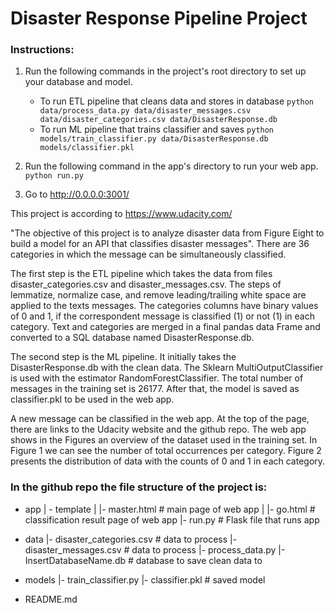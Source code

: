 # Disaster Response Pipeline Project

### Instructions:
1. Run the following commands in the project's root directory to set up your database and model.

    - To run ETL pipeline that cleans data and stores in database
        `python data/process_data.py data/disaster_messages.csv data/disaster_categories.csv data/DisasterResponse.db`
    - To run ML pipeline that trains classifier and saves
        `python models/train_classifier.py data/DisasterResponse.db models/classifier.pkl`

2. Run the following command in the app's directory to run your web app.
    `python run.py`

3. Go to http://0.0.0.0:3001/

This project is according to https://www.udacity.com/

"The objective of this project is to analyze disaster data from Figure Eight to build a model for an API that classifies disaster messages".
There are 36 categories in which the message can be simultaneously classified.

The first step is the ETL pipeline which takes the data from files disaster_categories.csv and disaster_messages.csv.
The steps of lemmatize, normalize case, and remove leading/trailing white space are applied to the texts messages.
The categories columns have binary values of 0 and 1, if the correspondent message is classified (1) or not (1) in each category.
Text and categories are merged in a final pandas data Frame and converted to a SQL database named DisasterResponse.db.

The second step is the ML pipeline. It initially takes the DisasterResponse.db with the clean data.
The Sklearn MultiOutputClassifier is used with the estimator RandomForestClassifier.
The total number of messages in the training set is 26177.
After that, the model is saved as classifier.pkl to be used in the web app.

A new message can be classified in the web app.
At the top of the page, there are links to the Udacity website and the github repo.
The web app shows in the Figures an overview of the dataset used in the training set.
In Figure 1 we can see the number of total occurrences per category.
Figure 2 presents the distribution of data with the counts of 0 and 1 in each category.

### In the github repo the file structure of the project is:

- app
| - template
| |- master.html  # main page of web app
| |- go.html  # classification result page of web app
|- run.py  # Flask file that runs app

- data
|- disaster_categories.csv  # data to process 
|- disaster_messages.csv  # data to process
|- process_data.py
|- InsertDatabaseName.db   # database to save clean data to

- models
|- train_classifier.py
|- classifier.pkl  # saved model 

- README.md
